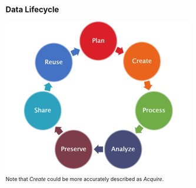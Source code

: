 ##  Data Lifecycle

<!--![](resources/images/data/data_life_cycle.png)--> <!-- .element width="60%" -->

![](/resources/images/data/data_life_cycle.png)<!-- .element width="60%" -->

Note that *Create* could be more accurately described as *Acquire*.
